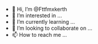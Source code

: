 - 👋 Hi, I’m @Fttfmxkerth
- 👀 I’m interested in ...
- 🌱 I’m currently learning ...
- 💞️ I’m looking to collaborate on ...
- 📫 How to reach me ...

<!---
Fttfmxkerth/Fttfmxkerth is a ✨ special ✨ repository because its `README.md` (this file) appears on your GitHub profile.
You can click the Preview link to take a look at your changes.
--->
